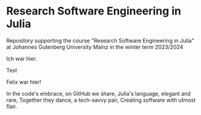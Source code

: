 # Research Software Engineering in Julia

Repository supporting the course "Research Software Engineering in Julia"
at Johannes Gutenberg University Mainz in the winter term 2023/2024

Ich war hier.

Test

Felix war hier!


In the code's embrace, on GitHub we share,
Julia's language, elegant and rare,
Together they dance, a tech-savvy pair,
Creating software with utmost flair.
